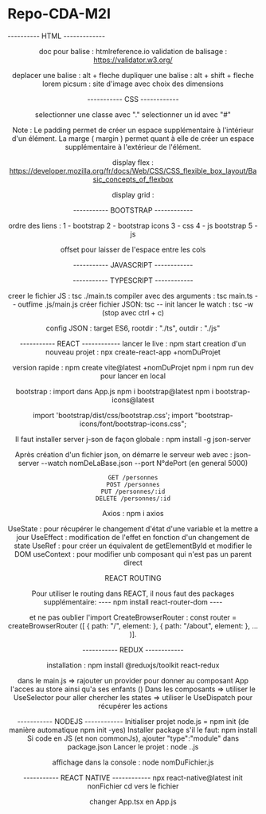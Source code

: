 # Repo-CDA-M2I

---------- HTML -------------
<header>
<main>
<aside>
<footer> 

doc pour balise : htmlreference.io
validation de balisage : https://validator.w3.org/

deplacer une balise : alt + fleche
dupliquer une balise : alt + shift + fleche
lorem picsum : site d'image avec choix des dimensions



----------- CSS ------------

selectionner une classe avec "."
selectionner un id avec "#"

Note : Le padding permet de créer un espace supplémentaire à l'intérieur d'un élément. La marge ( margin ) permet quant à elle de créer un espace supplémentaire à l'extérieur de l'élément.

display flex :
https://developer.mozilla.org/fr/docs/Web/CSS/CSS_flexible_box_layout/Basic_concepts_of_flexbox

display grid :


----------- BOOTSTRAP ------------

ordre des liens :
1 - bootstrap
2 - bootstrap icons
3 - css
4 - js bootstrap
5 - js


offset pour laisser de l'espace entre les cols

----------- JAVASCRIPT ------------

----------- TYPESCRIPT ------------

creer le fichier JS : tsc ./main.ts
compiler avec des arguments : tsc main.ts -- outfime .js/main.js
créer fichier JSON: tsc -- init
lancer le watch : tsc -w (stop avec ctrl + c)

config JSON : target ES6, rootdir : "./ts", outdir : "./js"



----------- REACT ------------
lancer le live : npm start
creation d'un nouveau projet : npx create-react-app +nomDuProjet


version rapide : npm create vite@latest +nomDuProjet
npm i
npm run dev pour lancer en local


bootstrap : import dans App.js
npm i bootstrap@latest
npm i bootstrap-icons@latest

import 'bootstrap/dist/css/bootstrap.css';
import "bootstrap-icons/font/bootstrap-icons.css";


Il faut installer server j-son de façon globale : npm install -g json-server

Après création d'un fichier json, on démarre le serveur web avec : json-server --watch nomDeLaBase.json --port N°dePort (en general 5000)

    GET /personnes
    POST /personnes
    PUT /personnes/:id
    DELETE /personnes/:id


Axios : npm i axios

UseState : pour récupérer le changement d'état d'une variable et la mettre a jour
UseEffect : modification de l'effet en fonction d'un changement de state
UseRef : pour créer un équivalent de getElementById et modifier le DOM
useContext : pour modifier unb composant qui n'est pas un parent direct

REACT ROUTING

Pour utiliser le routing dans REACT, il nous faut des packages supplémentaire: ---- npm install react-router-dom ----

et ne pas oublier l'import CreateBrowserRouter : const router = createBrowserRouter ([ { path: "/", element: }, { path: "/about", element: }, ... )].

----------- REDUX ------------

installation : npm install @reduxjs/toolkit react-redux

dans le main.js => rajouter un provider pour donner au composant App l'acces au store ainsi qu'a ses enfants (<Provider store ={store}><App></Provider>)
Dans les composants => utiliser le UseSelector pour aller chercher les states
                    => utiliser le UseDispatch pour récupérer les actions


----------- NODEJS ------------
Initialiser projet node.js = npm init (de manière automatique npm init -yes)
Installer package s'il le faut: npm install
Si code en JS (et non commonJs), ajouter "type":"module" dans package.json
Lancer le projet : node .<nomDuFichierDeSortie>.js


affichage dans la console : node nomDuFichier.js


----------- REACT NATIVE ------------
npx react-native@latest init nonFichier
cd vers le fichier

changer App.tsx en App.js
